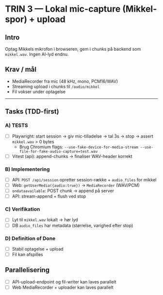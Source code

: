 # TRIN 3 — Lokal mic-capture (Mikkel-spor) + upload

## Intro
Optag Mikkels mikrofon i browseren, gem i chunks på backend som `mikkel.wav`. Ingen AI-lyd endnu.

## Krav / mål
- MediaRecorder fra mic (48 kHz, mono, PCM16/WAV)
- Streaming upload i chunks til `/audio/mikkel`
- Fil vokser under optagelse

---

## Tasks (TDD-first)

### A) TESTS
- [ ] Playwright: start session → giv mic-tilladelse → tal 3s → stop → assert `mikkel.wav` > 0 bytes
  - Brug Chromium flags: `--use-fake-device-for-media-stream --use-file-for-fake-audio-capture=test.wav`
- [ ] Vitest (api): append-chunks → finaliser WAV-header korrekt

### B) Implementering
- [ ] API: `POST /api/session` opretter session-række + `audio_files` for mikkel
- [ ] Web: `getUserMedia({audio:true})` → `MediaRecorder` (WAV/PCM)
- [ ] `ondataavailable`: POST chunk → append på server
- [ ] API: stream-append + flush ved stop

### C) Verifikation
- [ ] Lyt til `mikkel.wav` lokalt → hør lyd
- [ ] DB `audio_files` har metadata (størrelse, varighed efter stop)

### D) Definition of Done
- [ ] Stabil optagelse + upload
- [ ] Fil kan afspilles

## Parallelisering
- [ ] API-upload-endpoint og fil-writer kan laves parallelt
- [ ] Web MediaRecorder + uploader kan laves parallelt
